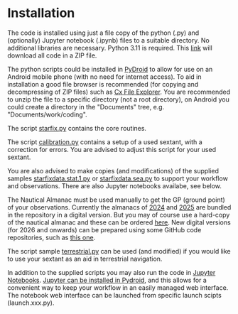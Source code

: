 # Installation

The code is installed using just a file copy of the python (.py) and (optionally)
Jupyter notebook (.ipynb) files to a suitable directory.
No additional libraries are necessary.
Python 3.11 is required. 
This [link](https://github.com/alinnman/celestial-navigation/archive/refs/heads/main.zip)
will download all code in a ZIP file.

The python scripts could be installed in
[PyDroid](https://play.google.com/store/apps/details?id=ru.iiec.pydroid3)
to allow for use on an Android mobile phone
(with no need for internet access).
To aid in installation a good file browser is recommended
(for copying and decompressing of ZIP files) such as [Cx File Explorer](https://play.google.com/store/apps/details?id=com.cxinventor.file.explorer&pcampaignid=web_share). You are recommended to unzip the file to a specific directory (not a root directory),
on Android you could create a directory in the "Documents" tree, e.g. "Documents/work/coding".  

The script [starfix.py](starfix.py) contains the core routines.

The script [calibration.py](calibration.py) contains a setup of a used sextant,
with a correction for errors.
You are advised to adjust this script for your used sextant.

You are also advised to make copies (and modifications) of the supplied samples
[starfixdata.stat.1.py](starfixdata.stat.1.py)
or [starfixdata.sea.py](starfixdata.sea.py) to support your workflow and observations. 
There are also Jupyter notebooks availabe, see below. 

The Nautical Almanac must be used manually to get the GP (ground point) of
your observations. Currently the almanacs of [2024](NAtrad(A4)_2024.pdf)
and [2025](NAtrad(A4)_2024.pdf)
are bundled in the repository in a digital version.
But you may of course use a hard-copy of the nautical almanac and these can be ordered
[here](https://www.amazon.com/s?i=stripbooks&rh=p_27%3AU.K.+Hydrographic&s=relevancerank&text=U.K.+Hydrographic&ref=dp_byline_sr_book_1).
New digital versions (for 2026 and onwards)
can be prepared using some GitHub code repositories,
such as [this one](https://github.com/aendie/SkyAlmanac-Py3).

The script sample [terrestrial.py](terrestrial.py)
can be used (and modified) if you would like to use your sextant as an aid in
terrestrial navigation.

In addition to the supplied scripts you may also run the code in
[Jupyter Notebooks](https://en.wikipedia.org/wiki/Project_Jupyter#Jupyter_Notebook).
[Jupyter can be installed in Pydroid](https://www.codementor.io/@olalekanrahman/how-to-access-jupyter-notebook-on-pydroid-1ckw13mtgz), 
and this allows for a convenient way to keep your workflow in an easily
managed web interface. The notebook web interface can be launched from specific
launch scipts (launch.xxx.py). 
